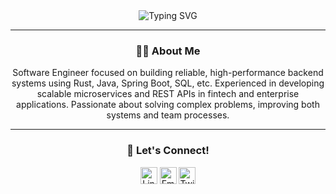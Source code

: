 <div align="center">
    <img src="https://readme-typing-svg.herokuapp.com?size=32&duration=5500&color=164C78&vCenter=true&center=true&width=460&lines=Software+Engineer" alt="Typing SVG">
</div>

---

<h3 align="center">👋🏽 About Me</h2>
<p align="center">
    Software Engineer focused on building reliable, high-performance backend systems using Rust, Java, Spring Boot, SQL, etc. Experienced in developing scalable microservices and REST APIs in fintech and enterprise applications. Passionate about solving complex problems, improving both systems and team processes.
</p>

---

<h3 align="center">🔗 Let's Connect!</h2>
<p align="center">
    <a href="https://www.linkedin.com/in/hossanadev/"><img src="https://img.shields.io/badge/LinkedIn-164C78?style=plastic&logo=linkedin" height=27 alt="LinkedIn"></a>
    <a href="mailto:hossanadev@gmail.com"><img src="https://img.shields.io/badge/Email-164C78?style=plastic&logo=gmail" height=27 alt="Email"></a>
    <a href="https://twitter.com/hossanadev"><img src="https://img.shields.io/badge/Twitter-164C78?&style=plastic&logo=X" height=27 alt="Twitter"></a> 
</p>
